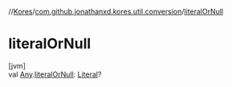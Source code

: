 //[Kores](../../index.md)/[com.github.jonathanxd.kores.util.conversion](index.md)/[literalOrNull](literal-or-null.md)

# literalOrNull

[jvm]\
val [Any](https://kotlinlang.org/api/latest/jvm/stdlib/kotlin/-any/index.html).[literalOrNull](literal-or-null.md): [Literal](../com.github.jonathanxd.kores.literal/-literal/index.md)?
